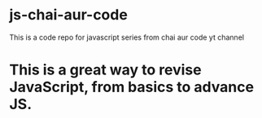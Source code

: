 # js-chai-aur-code
This is a code repo for javascript series from chai aur code yt channel
# This is a great way to revise JavaScript, from basics to advance JS.